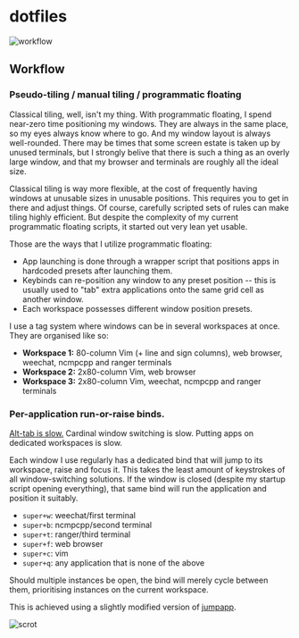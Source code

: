 # dotfiles

![workflow](workflow.gif)

## Workflow

### Pseudo-tiling / manual tiling / programmatic floating

Classical tiling, well, isn't my thing. With programmatic floating, I spend near-zero time positioning my windows. They are always in the same place, so my eyes always know where to go. And my window layout is always well-rounded. There may be times that some screen estate is taken up by unused terminals, but I strongly belive that there is such a thing as an overly large window, and that my browser and terminals are roughly all the ideal size.

Classical tiling is way more flexible, at the cost of frequently having windows at unusable sizes in unusable positions. This requires you to get in there and adjust things. Of course, carefully scripted sets of rules can make tiling highly efficient. But despite the complexity of my current programmatic floating scripts, it started out very lean yet usable.

Those are the ways that I utilize programmatic floating:

* App launching is done through a wrapper script that positions apps in hardcoded presets after launching them.
* Keybinds can re-position any window to any preset position -- this is usually used to "tab" extra applications onto the same grid cell as another window.
* Each workspace possesses different window position presets.

I use a tag system where windows can be in several workspaces at once. They are organised like so:

* **Workspace 1:** 80-column Vim (+ line and sign columns), web browser, weechat, ncmpcpp and ranger terminals
* **Workspace 2:** 2x80-column Vim, web browser
* **Workspace 3:** 2x80-column Vim, weechat, ncmpcpp and ranger terminals

### Per-application run-or-raise binds.

[Alt-tab is slow.](https://vickychijwani.me/blazing-fast-application-switching-in-linux/) Cardinal window switching is slow. Putting apps on dedicated workspaces is slow. 

Each window I use regularly has a dedicated bind that will jump to its workspace, raise and focus it. This takes the least amount of keystrokes of all window-switching solutions. If the window is closed (despite my startup script opening everything), that same bind will run the application and position it suitably.

* `super+w`: weechat/first terminal
* `super+b`: ncmpcpp/second terminal
* `super+t`: ranger/third terminal
* `super+f`: web browser
* `super+c`: vim
* `super+q`: any application that is none of the above

Should multiple instances be open, the bind will merely cycle between them, prioritising instances on the current workspace.

This is achieved using a slightly modified version of [jumpapp](https://github.com/mkropat/jumpapp).

![scrot](https://u.teknik.io/7BKDi.png)
